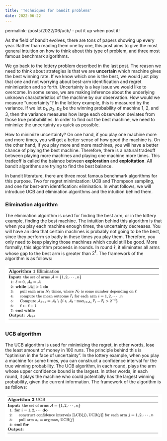 ```yaml
---
title: 'Techniques for bandit problems'
date: 2022-06-22
---
```


permalink: /posts/2022/06/ucb/ - put it up when post it!

As the field of bandit evolves, there are tons of papers showing up every year. Rather than reading them one by one, this post aims to give the most general intuition on how to think about this type of problem, and three most famous benchmark algorithms. 

We go back to the lottery problem described in the last post. The reason we need to think about strategies is that we are **uncertain** which machine gives the best winning rate. If we know which one is the best, we would just play that one and not worrying about best-arm identification and regret minimization and so forth. Uncertainty is a key issue we would like to overcome. In some sense, we are making inference about the underlying unknown characteristics of the machine by our observation. 
How would we measure “uncertainty”? In the lottery example, this is measured by the variance. If we let $p_1$, $p_2$, $p_3$ be the winning probability of machine 1, 2, and 3, then the variance measures how large each observation deviates from those true probabilities. In order to find out the best machine, we need to minimize the uncertainty as quick as possible. 

How to minimize uncertainty? On one hand, if you play one machine more and more times, you will get a better sense of how good the machine is. On the other hand, if you play more and more machines, you will have a better chance of playing the best machine. Therefore, there is a natural tradeoff between playing more machines and playing one machine more times. This tradeoff is called the balance between **exploration** and **exploitation**. All bandit algorithms are trying to find the best balance. 

In bandit literature, there are three most famous benchmark algorithms for this purpose. Two for regret minimization: UCB and Thompson sampling, and one for best-arm identification: elimination. In what follows, we will introduce UCB and elimination algorithms and the intuition behind them. 

### Elimination algorithm

The elimination algorithm is used for finding the best arm, or in the lottery example, finding the best machine. The intuition behind this algorithm is that when you play each machine enough times, the uncertainty decreases. You will have an idea that certain machines is probably not going to be the best, since they perform so badly in these times you play them. Therefore, you only need to keep playing those machines which could still be good. More formally, this algorithm proceeds in rounds. In round $\ell$, it eliminates all arms whose gap to the best arm is greater than $2^{\ell}$. The framework of the algorithm is as follows: 

![](/images/elimination.png)

### UCB algorithm

The UCB algorithm is used for minimizing the regret, in other words, lose the least amount of money in 100 runs. The principle behind this is “optimism in the face of uncertainty”. In the lottery example, when you play a machine for some times, you can construct a confidence interval for the true winning probability. The UCB algorithm, in each round, plays the arm whose upper confidence bound is the largest. In other words, in each round, it plays the machine who could potentially has the largest winning probability, given the current information. The framework of the algorithm is as follows: 

![](/images/ucb.png)